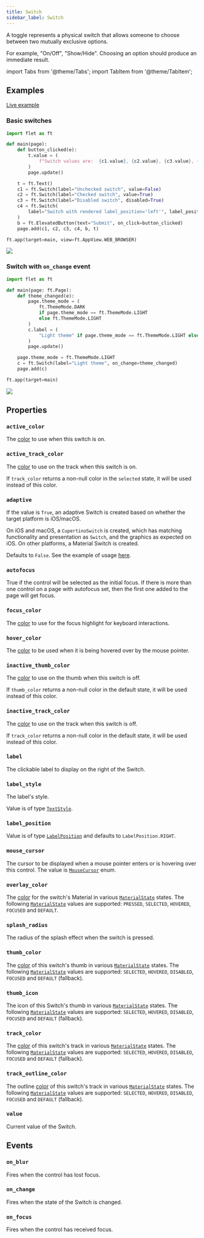 ```yaml
---
title: Switch
sidebar_label: Switch
---
```


A toggle represents a physical switch that allows someone to choose between two mutually exclusive options.

For example, "On/Off", "Show/Hide". Choosing an option should produce an immediate result.

import Tabs from '@theme/Tabs';
import TabItem from '@theme/TabItem';

## Examples

[Live example](https://flet-controls-gallery.fly.dev/input/switch)

### Basic switches

<Tabs groupId="language">
  <TabItem value="python" label="Python" default>

```python
import flet as ft

def main(page):
    def button_clicked(e):
        t.value = (
            f"Switch values are:  {c1.value}, {c2.value}, {c3.value}, {c4.value}."
        )
        page.update()

    t = ft.Text()
    c1 = ft.Switch(label="Unchecked switch", value=False)
    c2 = ft.Switch(label="Checked switch", value=True)
    c3 = ft.Switch(label="Disabled switch", disabled=True)
    c4 = ft.Switch(
        label="Switch with rendered label_position='left'", label_position=ft.LabelPosition.LEFT
    )
    b = ft.ElevatedButton(text="Submit", on_click=button_clicked)
    page.add(c1, c2, c3, c4, b, t)

ft.app(target=main, view=ft.AppView.WEB_BROWSER)
```
  </TabItem>
</Tabs>

<img src="/img/docs/controls/switch/basic-switch.gif" className="screenshot-30"/>

### Switch with `on_change` event

<Tabs groupId="language">
  <TabItem value="python" label="Python" default>

```python
import flet as ft

def main(page: ft.Page):
    def theme_changed(e):
        page.theme_mode = (
            ft.ThemeMode.DARK
            if page.theme_mode == ft.ThemeMode.LIGHT
            else ft.ThemeMode.LIGHT
        )
        c.label = (
            "Light theme" if page.theme_mode == ft.ThemeMode.LIGHT else "Dark theme"
        )
        page.update()

    page.theme_mode = ft.ThemeMode.LIGHT
    c = ft.Switch(label="Light theme", on_change=theme_changed)
    page.add(c)

ft.app(target=main)
```
  </TabItem>
</Tabs>

<img src="/img/docs/controls/switch/switch-with-change-event.gif" className="screenshot-30"/>

## Properties

### `active_color`

The [color](/docs/reference/colors) to use when this switch is on.

### `active_track_color`

The [color](/docs/reference/colors) to use on the track when this switch is on.

If `track_color` returns a non-null color in the `selected` state, it will be used instead of this color.

### `adaptive`

If the value is `True`, an adaptive Switch is created based on whether the target platform is iOS/macOS.

On iOS and macOS, a `CupertinoSwitch` is created, which has matching functionality and presentation as `Switch`, and the graphics as expected on iOS. On other platforms, a Material Switch is created.

Defaults to `False`. See the example of
usage [here](/docs/controls/cupertinoswitch#cupertinoswitch-and-adaptive-switch).

### `autofocus`

True if the control will be selected as the initial focus. If there is more than one control on a page with autofocus set, then the first one added to the page will get focus.

### `focus_color`

The [color](/docs/reference/colors) to use for the focus highlight for keyboard interactions.

### `hover_color`

The [color](/docs/reference/colors) to be used when it is being hovered over by the mouse pointer.

### `inactive_thumb_color`

The [color](/docs/reference/colors) to use on the thumb when this switch is off.

If `thumb_color` returns a non-null color in the default state, it will be used instead of this color.

### `inactive_track_color`

The [color](/docs/reference/colors) to use on the track when this switch is off.

If `track_color` returns a non-null color in the default state, it will be used instead of this color.

### `label`

The clickable label to display on the right of the Switch.

### `label_style`

The label's style.

Value is of type [`TextStyle`](/docs/reference/types/textstyle).

### `label_position`

Value is of type [`LabelPosition`](/docs/reference/types/labelposition) and defaults to `LabelPosition.RIGHT`.

### `mouse_cursor`

The cursor to be displayed when a mouse pointer enters or is hovering over this control.
The value is [`MouseCursor`](/docs/reference/types/mousecursor) enum.

### `overlay_color`

The [color](/docs/reference/colors) for the switch's Material in
various [`MaterialState`](/docs/reference/types/materialstate) states.
The following [`MaterialState`](/docs/reference/types/materialstate) values are
supported: `PRESSED`, `SELECTED`, `HOVERED`, `FOCUSED` and `DEFAULT`.

### `splash_radius`

The radius of the splash effect when the switch is pressed.

### `thumb_color`

The [color](/docs/reference/colors) of this switch's thumb in
various [`MaterialState`](/docs/reference/types/materialstate) states.
The following [`MaterialState`](/docs/reference/types/materialstate) values are
supported: `SELECTED`, `HOVERED`, `DISABLED`, `FOCUSED` and `DEFAULT` (fallback).

### `thumb_icon`

The icon of this Switch's thumb in various [`MaterialState`](/docs/reference/types/materialstate) states.
The following [`MaterialState`](/docs/reference/types/materialstate) values are
supported: `SELECTED`, `HOVERED`, `DISABLED`, `FOCUSED` and `DEFAULT` (fallback).

### `track_color`

The [color](/docs/reference/colors) of this switch's track in
various [`MaterialState`](/docs/reference/types/materialstate) states.
The following [`MaterialState`](/docs/reference/types/materialstate) values are
supported: `SELECTED`, `HOVERED`, `DISABLED`, `FOCUSED` and `DEFAULT` (fallback).

### `track_outline_color`

The outline [color](/docs/reference/colors) of this switch's track in
various [`MaterialState`](/docs/reference/types/materialstate) states.
The following [`MaterialState`](/docs/reference/types/materialstate) values are
supported: `SELECTED`, `HOVERED`, `DISABLED`, `FOCUSED` and `DEFAULT` (fallback).

### `value`

Current value of the Switch.

## Events

### `on_blur`

Fires when the control has lost focus.

### `on_change`

Fires when the state of the Switch is changed.

### `on_focus`

Fires when the control has received focus.
